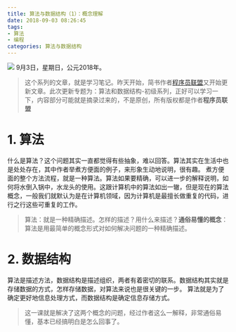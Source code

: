 ```yaml
---
title: 算法与数据结构（1）：概念理解
date: 2018-09-03 08:26:45
tags: 
- 算法
- 编程
categories: 算法与数据结构
---
```


![](https://upload-images.jianshu.io/upload_images/3478485-db8a3a9f4a233e45.jpeg?imageMogr2/auto-orient/strip%7CimageView2/2/w/1240)
9月3日，星期日，公元2018年。

> 这个系列的文章，就是学习笔记。昨天开始，简书作者[程序员联盟](https://www.jianshu.com/u/44339a8a9afa)又开始更新文章。此次更新专题为：算法和数据结构-初级系列，正好可以学习一下，内容部分可能就是摘录过来的，不是原创，所有版权都是作者**程序员联盟**



<!--less-->

# 1. 算法

什么是算法？这个问题其实一直都觉得有些抽象，难以回答。算法其实在生活中也是处处存在，其中作者举煮方便面的例子，来形象生动地说明，很有趣。
煮方便面的整个方法流程，就是一种算法。算法如果要精确，可以进一步的解释说明，如何将水倒入锅中，水龙头的使用。这跟计算机中的算法如出一辙，但是现在的算法概念，一般我们就默认为是在计算机领域，因为计算机是最擅长做重复的代码，进行之行这些可重复的工作。

> 算法：就是一种精确描述。怎样的描述？用什么来描述？**通俗易懂的概念**：算法是用最简单的概念形式对如何解决问题的一种精确描述。

# 2. 数据结构
算法是描述方法，数据结构是描述组织，两者有着密切的联系。数据结构其实就是存储数据的方式，怎样存储数据，对算法来说也是很关键的一步。
算法就是为了确定更好地信息处理方式，而数据结构是确定信息存储方式。

> 这一课就是解决了这两个概念的问题，经过作者这么一解释，非常通俗易懂，基本已经搞明白是怎么回事了。